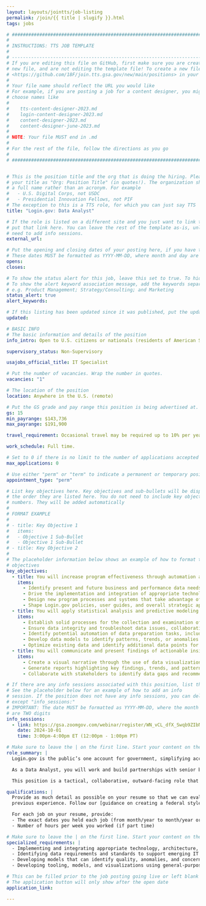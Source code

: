 ```yaml
---
layout: layouts/jointts/job-listing
permalink: /join/{{ title | slugify }}.html
tags: jobs

# ###############################################################################
#                                                                              #
# INSTRUCTIONS: TTS JOB TEMPLATE                                               #
#                                                                              #
# -----------------------------------------------------------------------------#
# If you are editing this file on GitHub, first make sure you are creating a   #
# new file, and are not editing the template file! To create a new file, go to #
# <https://github.com/18F/join.tts.gsa.gov/new/main/positions> in your browser #
#                                                                              #
# Your file name should reflect the URL you would like                         #
# For example, if you are posting a job for a content designer, you might      #
# choose names like                                                            #
#                                                                              #
#    tts-content-designer-2023.md                                              #
#    login-content-designer-2023.md                                            #
#    content-designer-2023.md                                                  #
#    content-designer-june-2023.md                                             #
#                                                                              #
# NOTE: Your file MUST end in .md                                              #
#                                                                              #
# For the rest of the file, follow the directions as you go                    #
#                                                                              #
# ###############################################################################


# This is the position title and the org that is doing the hiring. Please format
# your title as "Org: Position Title" (in quotes!). The organization should be
# a full name rather than an acronym. For example
#   - U.S. Digital Corps, not USDC
#   - Presidential Innovation Fellows, not PIF
# The exception to this is a TTS role, for which you can just say TTS
title: "Login.gov: Data Analyst"

# If the role is listed on a different site and you just want to link to it,
# put that link here. You can leave the rest of the template as-is, unless you 
# need to add info sessions.
external_url:

# Put the opening and closing dates of your posting here, if you have them
# These dates MUST be formatted as YYYY-MM-DD, where month and day are 2-digits
opens: 
closes: 

# To show the status alert for this job, leave this set to true. To hide it, change to false
# To show the alert keyword association message, add the keywords separated by a semi-colon
# e.g. Product Management; Strategy/Consulting; and Marketing
status_alert: true
alert_keywords:

# If this listing has been updated since it was published, put the updated date below in YYYY-MM-DD format
updated:

# BASIC INFO
# The basic information and details of the position
info_intro: Open to U.S. citizens or nationals (residents of American Samoa and Swains Island). Subject to background check. Full information is available on [USAJOBS](https://www.usajobs.gov/job/810717200).

supervisory_status: Non-Supervisory

usajobs_official_title: IT Specialist 

# Put the number of vacancies. Wrap the number in quotes.
vacancies: "1" 

# The location of the position
location: Anywhere in the U.S. (remote)

# Put the GS grade and pay range this position is being advertised at. For SES positions, set the value of gs to SES.
gs: 15
min_payrange: $143,736
max_payrange: $191,900

travel_requirement: Occasional travel may be required up to 10% per year.

work_schedule: Full time.

# Set to 0 if there is no limit to the number of applications accepted
max_applications: 0

# Use either "perm" or "term" to indicate a permanent or temporary position
appointment_type: "perm"

# List key objectives here. Key objectives and sub-bullets will be displayed in
# the order they are listed here. You do not need to include key objective
# numbers. They will be added automatically
#
# FORMAT EXAMPLE
# 
# - title: Key Objective 1
#   items: 
#   - Objective 1 Sub-Bullet
#   - Objective 1 Sub-Bullet
# - title: Key Objective 2
#
# The placeholder information below shows an example of how to format the key
# objectives
key_objectives:
  - title: You will increase program effectiveness through automation and technology-forward operations.
    items: 
      - Identify present and future business and performance data needs.
      - Drive the implementation and integration of appropriate technology, architecture, and tooling, including AI/ML capabilities, to support Login.gov data and analytical needs and to scale its processes.
      - Design new program processes and systems that take advantage of and enhance Login.gov’s ability to understand threats and drive decisions through data.
      - Shape Login.gov policies, user guides, and overall strategic approach to technology and program roadmap.
  - title: You will apply statistical analysis and predictive modeling skills to collect and analyze data.
    items:
      - Establish solid processes for the collection and examination of relevant information from multiple sources, and structuring it to allow for effective analysis.
      - Ensure data integrity and troubleshoot data issues, collaborating with relevant stakeholders to implement any necessary updates or modifications to optimize data performance.
      - Identify potential automation of data preparation tasks, including structuring, cleansing, and modeling.
      - Develop data models to identify patterns, trends, or anomalies within the program data, applying statistical techniques to interpret data and draw conclusions.
      - Optimize existing data and identify additional data points for analysis, verifying security and privacy compliance.
  - title: You will communicate and present findings of actionable insights gained from data analysis.
    items:
      - Create a visual narrative through the use of data visualization tools, such as dashboards, charts, maps, and other graphical representations.
      - Generate reports highlighting key findings, trends, and patterns, as well as associated risks and recommended actions.
      - Collaborate with stakeholders to identify data gaps and recommend mitigation/remediation, including associated performance metrics.

# If there are any info sessions associated with this position, list them here
# See the placeholder below for an example of how to add an info
# session. If the position does not have any info sessions, you can delete everything
# except "info_sessions:"
# IMPORTANT: The date MUST be formatted as YYYY-MM-DD, where the month and day
# are TWO digits 
info_sessions:
  - link: https://gsa.zoomgov.com/webinar/register/WN_vCL_dfX_Swqb9ZIbNatDtw
    date: 2024-10-01
    time: 3:00pm-4:00pm ET (12:00pm - 1:00pm PT)

# Make sure to leave the | on the first line. Start your content on the following line.
role_summary: | 
  Login.gov is the public’s one account for government, simplifying access to government benefits and services for members of the public by enabling them to reuse one secure account across government agencies, and improving the security of government systems by enabling agencies to leverage a shared technology service to provide strong authentication and identity verification services to their customers.

  As a Data Analyst, you will work and build partnerships with senior business and technical staff within the program as well as leading cloud service providers, third party assessment organizations, tool vendors, and agencies. You will help Login.gov design, develop, and implement automated data driven approaches for measuring product performance, testing control implementations and continuous monitoring of cloud services.

  This position is a tactical, collaborative, outward-facing role that will require a blend of product and data expertise, a focus on consistency and quality, and a future-focused view for how Login.gov can use data in service of its mission.

qualifications: |
  Provide as much detail as possible on your resume so that we can evaluate your
  previous experience. Follow our [guidance on creating a federal style resume](https://join.tts.gsa.gov/resume/). Failure to provide required information may result in disqualification.

  For each job on your resume, provide:
  - The exact dates you held each job (from month/year to month/year or "present")
  - Number of hours per week you worked (if part time)

# Make sure to leave the | on the first line. Start your content on the following line.
specialized_requirements: | 
  - Implementing and integrating appropriate technology, architecture, and tooling to support data science activities, including artificial intelligence/machine learning capabilities.
  - Identifying data requirements and standards to support emerging IT and IT cybersecurity initiatives (e.g. cloud computing, DevSecOps, continuous integration and continuous delivery)
  - Developing models that can identify quality, anomalies, and concerning trends in structured/semistructured/unstructured data to provide near real time feedback.
  - Developing tooling, models, and visualizations using general-purpose programming languages (such as Python) and/or tools optimized for statistical and data analysis (such as R).

# This can be filled prior to the job posting going live or left blank
# The application button will only show after the open date
application_link:

---
```

